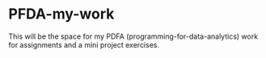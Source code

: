 # PFDA-my-work
This will be the space  for my PDFA (programming-for-data-analytics) work for assignments and a mini project exercises.
